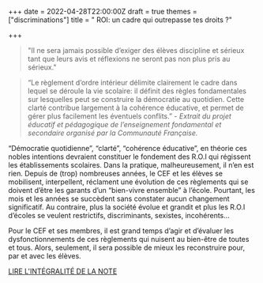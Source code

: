 +++
date = 2022-04-28T22:00:00Z
draft = true
themes = ["discriminations"]
title = " ROI: un cadre qui outrepasse tes droits ?"

+++
> "Il ne sera jamais possible d’exiger des élèves discipline et sérieux tant que leurs avis et réflexions ne seront pas non plus pris au sérieux."

> 
>
> “Le règlement d’ordre intérieur délimite clairement le cadre dans lequel se déroule la vie scolaire: il définit des règles fondamentales sur lesquelles peut se construire la démocratie au quotidien. Cette clarté contribue largement à la cohérence éducative, et permet de gérer plus facilement les éventuels conflits.” - _Extrait du projet éducatif et pédagogique de l’enseignement fondamental et secondaire organisé par la Communauté Française._

“Démocratie quotidienne”, “clarté”, “cohérence éducative”, en théorie ces nobles intentions devraient constituer le fondement des R.O.I qui régissent les établissements scolaires. Dans la pratique, malheureusement, il n’en est rien. Depuis de (trop) nombreuses années, le CEF et les élèves se mobilisent, interpellent, réclament une évolution de ces règlements qui se doivent d’être les garants d’un “bien-vivre ensemble” à l’école. Pourtant, les mois et les années se succèdent sans constater aucun changement significatif. Au contraire, plus la société évolue et grandit et plus les R.O.I d’écoles se veulent restrictifs, discriminants, sexistes, incohérents…

Pour le CEF et ses membres, il est grand temps d’agir et d’évaluer les dysfonctionnements de ces règlements qui nuisent au bien-être de toutes et tous. Alors, seulement, il sera possible de mieux les reconstruire pour, par et avec les élèves.

[LIRE L'INTÉGRALITÉ DE LA NOTE](https://res.cloudinary.com/cefasbl/image/upload/v1651225769/CEF_NOTE_ROI_MAI22_nisvxv.pdf)